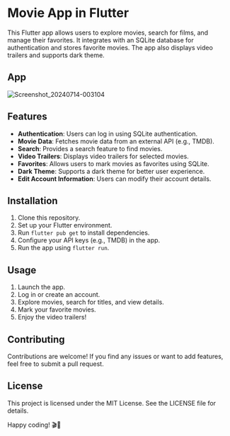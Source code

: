 # Movie App in Flutter

This Flutter app allows users to explore movies, search for films, and manage their favorites. It integrates with an SQLite database for authentication and stores favorite movies. The app also displays video trailers and supports dark theme.

## App
![Screenshot_20240714-003104](https://github.com/user-attachments/assets/c41f648e-f218-40e2-973a-200a8ef9f518)


## Features

- **Authentication**: Users can log in using SQLite authentication.
- **Movie Data**: Fetches movie data from an external API (e.g., TMDB).
- **Search**: Provides a search feature to find movies.
- **Video Trailers**: Displays video trailers for selected movies.
- **Favorites**: Allows users to mark movies as favorites using SQLite.
- **Dark Theme**: Supports a dark theme for better user experience.
- **Edit Account Information**: Users can modify their account details.

## Installation

1. Clone this repository.
2. Set up your Flutter environment.
3. Run `flutter pub get` to install dependencies.
4. Configure your API keys (e.g., TMDB) in the app.
5. Run the app using `flutter run`.

## Usage

1. Launch the app.
2. Log in or create an account.
3. Explore movies, search for titles, and view details.
4. Mark your favorite movies.
5. Enjoy the video trailers!

## Contributing

Contributions are welcome! If you find any issues or want to add features, feel free to submit a pull request.

## License

This project is licensed under the MIT License. See the LICENSE file for details.


Happy coding! 🎬🍿
